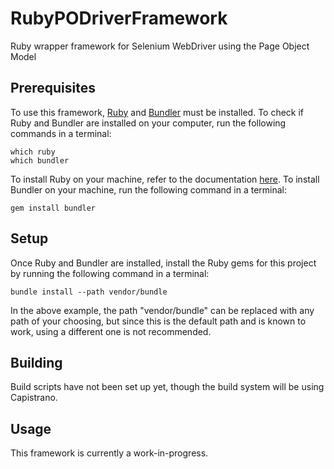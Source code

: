 # RubyPODriverFramework
Ruby wrapper framework for Selenium WebDriver using the Page Object Model

## Prerequisites
To use this framework, [Ruby](https://www.ruby-lang.org/) and [Bundler](https://bundler.io/) must be installed.
To check if Ruby and Bundler are installed on your computer, run the following commands in a terminal:
```
which ruby
which bundler
```
To install Ruby on your machine, refer to the documentation [here](https://www.ruby-lang.org/en/downloads/).
To install Bundler on your machine, run the following command in a terminal:
```
gem install bundler
```

## Setup
Once Ruby and Bundler are installed, install the Ruby gems for this project by running the following command in a terminal:
```
bundle install --path vendor/bundle
```
In the above example, the path "vendor/bundle" can be replaced with any path of your choosing,
but since this is the default path and is known to work, using a different one is not recommended.

## Building
Build scripts have not been set up yet, though the build system will be using Capistrano.

## Usage
This framework is currently a work-in-progress.
